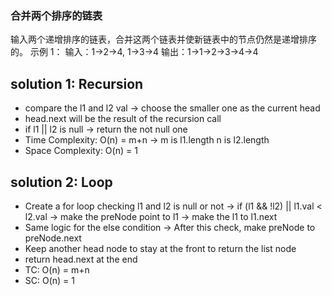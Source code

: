 ### 合并两个排序的链表

输入两个递增排序的链表，合并这两个链表并使新链表中的节点仍然是递增排序的。
示例 1：
输入：1->2->4, 1->3->4
输出：1->1->2->3->4->4

## solution 1: Recursion
- compare the l1 and l2 val -> choose the smaller one as the current head
- head.next will be the result of the recursion call
- if l1 || l2 is null -> return the not null one
- Time Complexity: O(n) = m+n -> m is l1.length n is l2.length
- Space Complexity: O(n) = 1

## solution 2: Loop
- Create a for loop checking l1 and l2 is null or not -> if (l1 && !l2) || l1.val < l2.val -> make the preNode point to l1 -> make the l1 to l1.next
- Same logic for the else condition -> After this check, make preNode to preNode.next
- Keep another head node to stay at the front to return the list node
- return head.next at the end
- TC: O(n) = m+n
- SC: O(n) = 1